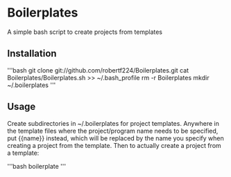 # Boilerplates

A simple bash script to create projects from templates

## Installation

'''bash
git clone git://github.com/robertf224/Boilerplates.git
cat Boilerplates/Boilerplates.sh >> ~/.bash_profile
rm -r Boilerplates
mkdir ~/.boilerplates
'''

## Usage

Create subdirectories in ~/.boilerplates for project templates.  Anywhere in the template files where the project/program name needs to be specified, put {{name}} instead, which will be replaced by the name you specify when creating a project from the template.  Then to actually create a project from a template:

'''bash
boilerplate <type> <name>
'''



